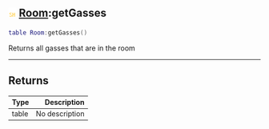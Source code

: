 ## ![shared](../../.gitbook/assets/shared.png) [Room](https://iaswiki.rawr.dev/readme/room):getGasses

```lua
table Room:getGasses()
```

Returns all gasses that are in the room

------
## Returns

| Type   | Description |
| ------ | ----------: |
| table | No description |

